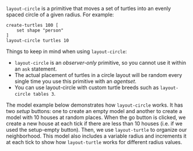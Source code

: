`layout-circle` is a primitive that moves a set of turtles into an evenly spaced circle of a given radius. For example:



```
create-turtles 100 [
	set shape "person"
]
layout-circle turtles 10
```



Things to keep in mind when using `layout-circle`: 

* `layout-circle` is an *observer-only* primitive, so you cannot use it within an `ask` statement.
* The actual placement of turtles in a circle layout will be random every single time you use this primitive with an *agentset*. 
* You can use layout-circle with custom turtle breeds such as `layout-circle tables 3`.



The model example below demonstrates how  `layout-circle` works. It has two *setup* buttons: one to create an empty model and another to create a model with 10 houses at random places. When the go button is clicked, we create a new house at each tick if there are less than 10 houses (i.e. if we used the setup-empty button). Then, we use `layout-turtle` to organize our neighborhood. This model also includes a variable radius and increments it at each tick to show how `layout-turtle` works for different radius values.